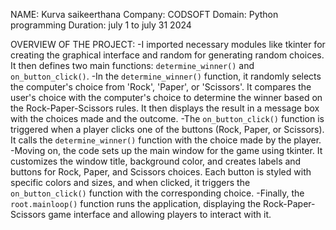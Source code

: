 NAME: Kurva saikeerthana
Company: CODSOFT
Domain: Python programming
Duration: july 1 to july 31 2024


OVERVIEW OF THE PROJECT:
-I imported necessary modules like tkinter for creating the graphical interface and random for generating random choices. It then defines two main functions: `determine_winner()` and `on_button_click()`. 
-In the `determine_winner()` function, it randomly selects the computer's choice from 'Rock', 'Paper', or 'Scissors'. It compares the user's choice with the computer's choice to determine the winner based on the Rock-Paper-Scissors rules. It then displays the result in a message box with the choices made and the outcome.
-The `on_button_click()` function is triggered when a player clicks one of the buttons (Rock, Paper, or Scissors). It calls the `determine_winner()` function with the choice made by the player.
-Moving on, the code sets up the main window for the game using tkinter. It customizes the window title, background color, and creates labels and buttons for Rock, Paper, and Scissors choices. Each button is styled with specific colors and sizes, and when clicked, it triggers the `on_button_click()` function with the corresponding choice.
-Finally, the `root.mainloop()` function runs the application, displaying the Rock-Paper-Scissors game interface and allowing players to interact with it.
